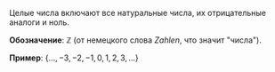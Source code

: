 Целые числа включают все натуральные числа, их отрицательные аналоги и ноль.

**Обозначение**: $\mathbb{Z}$ (от немецкого слова _Zahlen_, что значит "числа").

**Пример**: $\{…,−3,−2,−1,0,1,2,3,...\}$